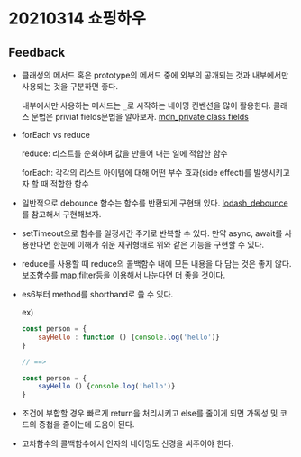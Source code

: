 # 20210314 쇼핑하우

## Feedback

- 클래성의 메서드 혹은 prototype의 메서드 중에 외부의 공개되는 것과 내부에서만 사용되는 것을 구분하면 좋다.

  내부에서만 사용하는 메서드는 `_`로 시작하는 네이밍 컨벤션을 많이 활용한다. 클래스 문법은 priviat fields문법을 알아보자. [mdn_private class fields](https://developer.mozilla.org/ko/docs/Web/JavaScript/Reference/Classes/Private_class_fields)

- forEach vs reduce

  reduce: 리스트를 순회하며 값을 만들어 내는 일에 적합한 함수

  forEach: 각각의 리스트 아이템에 대해 어떤 부수 효과(side effect)를 발생시키고자 할 때 적합한 함수

- 일반적으로 debounce 함수는 함수를 반환되게 구현돼 있다. [lodash_debounce](https://lodash.com/docs/#debounce)를 참고해서 구현해보자.

- setTimeout으로 함수를 일정시간 주기로 반복할 수 있다. 만약 async, await를 사용한다면 한눈에 이해가 쉬운 재귀형태로 위와 같은 기능을 구현할 수 있다. 

- reduce를 사용할 때 reduce의 콜백함수 내에 모든 내용을 다 담는 것은 좋지 않다. 보조함수를 map,filter등을 이용해서 나눈다면 더 좋을 것이다.

- es6부터 method를 shorthand로 쓸 수 있다.

  ex) 

  ```javascript
  const person = {
      sayHello : function () {console.log('hello')}
  }
  
  // ==>
  
  const person = {
      sayHello () {console.log('hello')}
  }
  ```

- 조건에 부합할 경우 빠르게 return을 처리시키고 else를 줄이게 되면 가독성 및 코드의 중첩을 줄이는데 도움이 된다. 
- 고차함수의 콜백함수에서 인자의 네이밍도 신경을 써주어야 한다. 